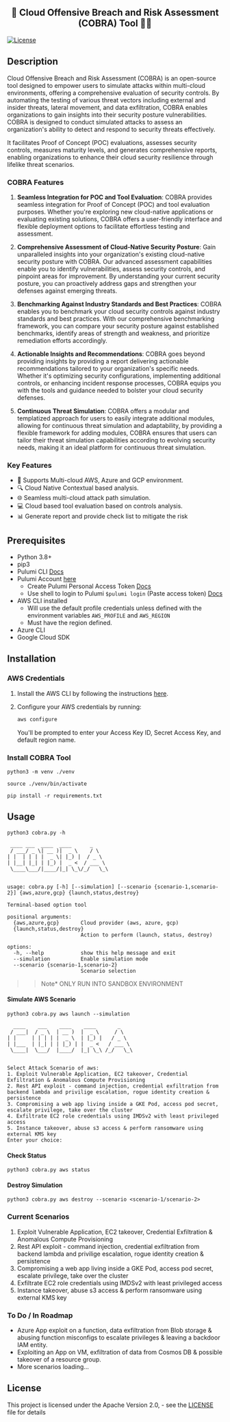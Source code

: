 <h2 align="center">🚀 Cloud Offensive Breach and Risk Assessment (COBRA) Tool 👩‍💻</h2>

<!-- <p align="center">
<img width="300" alt="cobra" src="https://raw.githubusercontent.com/PaloAltoNetworks/cobra-tool/main/core/cobra-logo.png">
</p> -->

[![License](https://img.shields.io/badge/License-Apache_2.0-blue.svg)](https://opensource.org/licenses/Apache-2.0)

## Description
Cloud Offensive Breach and Risk Assessment (COBRA) is an open-source tool designed to empower users to simulate attacks within multi-cloud environments, offering a comprehensive evaluation of security controls. By automating the testing of various threat vectors including external and insider threats, lateral movement, and data exfiltration, COBRA enables organizations to gain insights into their security posture vulnerabilities. COBRA is designed to conduct simulated attacks to assess an organization's ability to detect and respond to security threats effectively.

It facilitates Proof of Concept (POC) evaluations, assesses security controls, measures maturity levels, and generates comprehensive reports, enabling organizations to enhance their cloud security resilience through lifelike threat scenarios. 


### COBRA Features

1. **Seamless Integration for POC and Tool Evaluation**: COBRA provides seamless integration for Proof of Concept (POC) and tool evaluation purposes. Whether you're exploring new cloud-native applications or evaluating existing solutions, COBRA offers a user-friendly interface and flexible deployment options to facilitate effortless testing and assessment.

2. **Comprehensive Assessment of Cloud-Native Security Posture**: Gain unparalleled insights into your organization's existing cloud-native security posture with COBRA. Our advanced assessment capabilities enable you to identify vulnerabilities, assess security controls, and pinpoint areas for improvement. By understanding your current security posture, you can proactively address gaps and strengthen your defenses against emerging threats.

3. **Benchmarking Against Industry Standards and Best Practices**: COBRA enables you to benchmark your cloud security controls against industry standards and best practices. With our comprehensive benchmarking framework, you can compare your security posture against established benchmarks, identify areas of strength and weakness, and prioritize remediation efforts accordingly.

4. **Actionable Insights and Recommendations**: COBRA goes beyond providing insights by providing a report delivering actionable recommendations tailored to your organization's specific needs. Whether it's optimizing security configurations, implementing additional controls, or enhancing incident response processes, COBRA equips you with the tools and guidance needed to bolster your cloud security defenses.

5. **Continuous Threat Simulation**:  COBRA offers a modular and templatized approach for users to easily integrate additional modules, allowing for continuous threat simulation and adaptability, by providing a flexible framework for adding modules, COBRA ensures that users can tailor their threat simulation capabilities according to evolving security needs, making it an ideal platform for continuous threat simulation.


### Key Features

- 🤖 Supports Multi-cloud AWS, Azure and GCP environment.
- 🔍 Cloud Native Contextual based analysis.
- 🌐 Seamless multi-cloud attack path simulation.
- 💻 Cloud based tool evaluation based on controls analysis.
- 📊 Generate report and provide check list to mitigate the risk

## Prerequisites

- Python 3.8+
- pip3
- Pulumi CLI [Docs](https://www.pulumi.com/docs/install/)
- Pulumi Account [here](https://www.pulumi.com/)
  - Create Pulumi Personal Access Token [Docs](https://www.pulumi.com/docs/pulumi-cloud/access-management/access-tokens/#creating-personal-access-tokens)
  - Use shell to login to Pulumi `$pulumi login` (Paste access token) [Docs](https://www.pulumi.com/docs/cli/commands/pulumi_login/)
- AWS CLI installed
  - Will use the default profile credentials unless defined with the environment variables `AWS_PROFILE` and `AWS_REGION`
  - Must have the region defined. 
- Azure CLI
- Google Cloud SDK


## Installation

### AWS Credentials

1. Install the AWS CLI by following the
   instructions [here](https://docs.aws.amazon.com/cli/latest/userguide/cli-chap-install.html).

2. Configure your AWS credentials by running:

    ```bash
    aws configure
    ```

   You'll be prompted to enter your Access Key ID, Secret Access Key, and default region name.


### Install COBRA Tool

```
python3 -m venv ./venv
```

```
source ./venv/bin/activate
```

```
pip install -r requirements.txt
```


## Usage

```
python3 cobra.py -h
```

```
 ____ ___  ____  ____      _
 / ___/ _ \| __ )|  _ \    / \
| |  | | | |  _ \| |_) |  / _ \
| |__| |_| | |_) |  _ <  / ___ \
 \____\___/|____/|_| \_\/_/   \_\


usage: cobra.py [-h] [--simulation] [--scenario {scenario-1,scenario-2}] {aws,azure,gcp} {launch,status,destroy}

Terminal-based option tool

positional arguments:
  {aws,azure,gcp}       Cloud provider (aws, azure, gcp)
  {launch,status,destroy}
                        Action to perform (launch, status, destroy)

options:
  -h, --help            show this help message and exit
  --simulation          Enable simulation mode
  --scenario {scenario-1,scenario-2}
                        Scenario selection
```

>>Note* ONLY RUN INTO SANDBOX ENVIRONMENT

#### Simulate AWS Scenario 

```
python3 cobra.py aws launch --simulation
```


```
  ____    ___    ____    ____       _
 / ___|  / _ \  | __ )  |  _ \     / \
| |     | | | | |  _ \  | |_) |   / _ \
| |___  | |_| | | |_) | |  _ <   / ___ \
 \____|  \___/  |____/  |_| \_\ /_/   \_\


Select Attack Scenario of aws:
1. Exploit Vulnerable Application, EC2 takeover, Credential Exfiltration & Anomalous Compute Provisioning
2. Rest API exploit - command injection, credential exfiltration from backend lambda and privilige escalation, rogue identity creation & persistence
3. Compromising a web app living inside a GKE Pod, access pod secret, escalate privilege, take over the cluster
4. Exfiltrate EC2 role credentials using IMDSv2 with least privileged access
5. Instance takeover, abuse s3 access & perform ransomware using external KMS key
Enter your choice:

```

#### Check Status 

```
python3 cobra.py aws status
```

#### Destroy Simulation

```
python3 cobra.py aws destroy --scenario <scenario-1/scenario-2> 
```

### Current Scenarios 

1. Exploit Vulnerable Application, EC2 takeover, Credential Exfiltration & Anomalous Compute Provisioning
2. Rest API exploit - command injection, credential exfiltration from backend lambda and privilige escalation, rogue identity creation & persistence
3. Compromising a web app living inside a GKE Pod, access pod secret, escalate privilege, take over the cluster
4. Exfiltrate EC2 role credentials using IMDSv2 with least privileged access
5. Instance takeover, abuse s3 access & perform ransomware using external KMS key

### To Do / In Roadmap


- Azure App exploit on a function, data exfiltration from Blob storage & abusing function misconfigs to escalate privileges & leaving a backdoor IAM entity. 
- Exploiting an App on VM, exfiltration of data from Cosmos DB & possible takeover of a resource group. 
- More scenarios loading...

## License

This project is licensed under the Apache Version 2.0, - see the [LICENSE](./LICENSE) file for details
